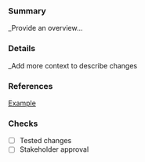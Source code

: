 ### Summary
_Provide an overview...

### Details
_Add more context to describe changes

### References
[Example](www.google.com)

### Checks
- [ ] Tested changes
- [ ] Stakeholder approval
